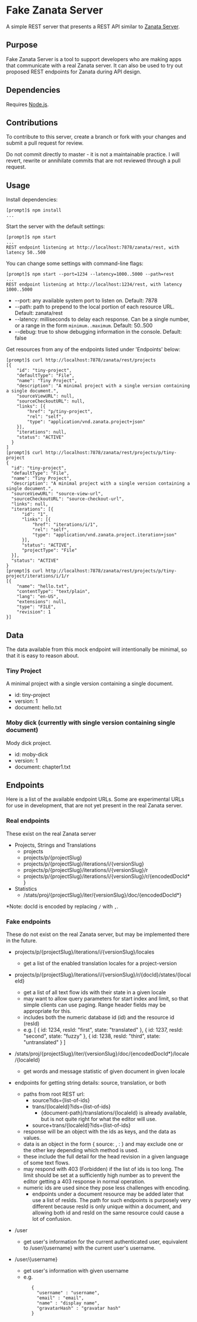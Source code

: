 # Fake Zanata Server

A simple REST server that presents a REST API similar to
[Zanata Server](https://github.com/zanata/zanata-server).

## Purpose

Fake Zanata Server is a tool to support developers who are making apps
that communicate with a real Zanata server. It can also be used to try
out proposed REST endpoints for Zanata during API design.


## Dependencies

Requires [Node.js](http://nodejs.org/).


## Contributions

To contribute to this server, create a branch or fork with your changes
and submit a pull request for review.

Do not commit directly to master - it is not a maintainable practice. I
will revert, rewrite or annihilate commits that are not reviewed through
a pull request.


## Usage

Install dependencies:

```
[prompt]$ npm install
...
```

Start the server with the default settings:

```
[prompt]$ npm start
...
REST endpoint listening at http://localhost:7878/zanata/rest, with latency 50..500
```

You can change some settings with command-line flags:

```
[prompt]$ npm start --port=1234 --latency=1000..5000 --path=rest
...
REST endpoint listening at http://localhost:1234/rest, with latency 1000..5000
```

 - --port: any available system port to listen on. Default: 7878
 - --path: path to prepend to the local portion of each resource URL.
           Default: zanata/rest
 - --latency: milliseconds to delay each response. Can be a single number,
            or a range in the form `minimum..maximum`. Default: 50..500
 - --debug: true to show debugging information in the console. Default: false


Get resources from any of the endpoints listed under 'Endpoints' below:

```
[prompt]$ curl http://localhost:7878/zanata/rest/projects
[{
    "id": "tiny-project",
    "defaultType": "File",
    "name": "Tiny Project",
    "description": "A minimal project with a single version containing a single document.",
    "sourceViewURL": null,
    "sourceCheckoutURL": null,
    "links": [{
        "href": "p/tiny-project",
        "rel": "self",
        "type": "application/vnd.zanata.project+json"
    }],
    "iterations": null,
    "status": "ACTIVE"
  }
]
[prompt]$ curl http://localhost:7878/zanata/rest/projects/p/tiny-project
{
  "id": "tiny-project",
  "defaultType": "File",
  "name": "Tiny Project",
  "description": "A minimal project with a single version containing a single document.",
  "sourceViewURL": "source-view-url",
  "sourceCheckoutURL": "source-checkout-url",
  "links": null,
  "iterations": [{
      "id": "1",
      "links": [{
          "href": "iterations/i/1",
          "rel": "self",
          "type": "application/vnd.zanata.project.iteration+json"
      }],
      "status": "ACTIVE",
      "projectType": "File"
  }],
  "status": "ACTIVE"
}
[prompt]$ curl http://localhost:7878/zanata/rest/projects/p/tiny-project/iterations/i/1/r
[{
    "name": "hello.txt",
    "contentType": "text/plain",
    "lang": "en-US",
    "extensions": null,
    "type": "FILE",
    "revision": 1
}]
```



## Data

The data available from this mock endpoint will intentionally be minimal,
so that it is easy to reason about.

### Tiny Project

A minimal project with a single version containing a single document.

 - id: tiny-project
 - version: 1
 - document: hello.txt

### Moby dick (currently with single version containing single document)

Mody dick project.

 - id: moby-dick
 - version: 1
 - document: chapter1.txt


## Endpoints

Here is a list of the available endpoint URLs. Some are experimental
URLs for use in development, that are not yet present in the real
Zanata server.

### Real endpoints

These exist on the real Zanata server

 - Projects, Strings and Translations
   - projects
   - projects/p/{projectSlug}
   - projects/p/{projectSlug}/iterations/i/{versionSlug}
   - projects/p/{projectSlug}/iterations/i/{versionSlug}/r
   - projects/p/{projectSlug}/iterations/i/{versionSlug}/r/{encodedDocId*}
 - Statistics
   - /stats/proj/{projectSlug}/iter/{versionSlug}/doc/{encodedDocId*}


*Note: docId is encoded by replacing `/` with `,`.


### Fake endpoints

These do not exist on the real Zanata server, but may be implemented there
in the future.

 - projects/p/{projectSlug}/iterations/i/{versionSlug}/locales
   - get a list of the enabled translation locales for a project-version

 - projects/p/{projectSlug}/iterations/i/{versionSlug}/r/{docId}/states/{localeId}
   - get a list of all text flow ids with their state in a given locale
   - may want to allow query parameters for start index and limit, so that
     simple clients can use paging. Range header fields may be appropriate for
     this.
   - includes both the numeric database id (id) and the resource id (resId)
   - e.g.
     [
       { id: 1234, resId: "first", state: "translated" },
       { id: 1237, resId: "second", state: "fuzzy" },
       { id: 1238, resId: "third", state: "untranslated" }
     ]

 - /stats/proj/{projectSlug}/iter/{versionSlug}/doc/{encodedDocId*}/locale/{localeId}
   - get words and message statistic of given document in given locale

 - endpoints for getting string details: source, translation, or both
   - paths from root REST url:
     - source?ids={list-of-ids}
     - trans/{localeId}?ids={list-of-ids}
       - {document-path}/translations/{localeId} is already available, but is
         not quite right for what the editor will use.
     - source+trans/{localeId}?ids={list-of-ids}
   - response will be an object with the ids as keys, and the data as values.
   - data is an object in the form { source: <sourceData>, <localeId>: <translationData> }
     and may exclude one or the other key depending which method is used.
   - these include the full detail for the head revision in a given language of
     some text flows.
   - may respond with 403 (Forbidden) if the list of ids is too long. The
     limit should be set at a sufficiently high number as to prevent the editor
     getting a 403 response in normal operation.
   - numeric ids are used since they pose less challenges with encoding.
     - endpoints under a document resource may be added later that use a list of
       resIds. The path for such endpoints is purposely very different because
       resId is only unique within a document, and allowing both id and resId on
       the same resource could cause a lot of confusion.

 - /user
   - get user's information for the current authenticated user, equivalent to /user/{username} with the current user's username.

 - /user/{username}
   - get user's information with given username
   - e.g.
     ```
        {
          "username" : "username",
          "email" : "email",
          "name" : "display name",
          "gravatarHash" : "gravatar hash"
        }
     ```
